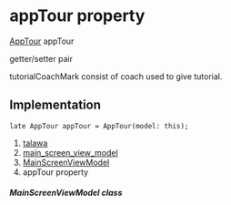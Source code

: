 
<div>

# appTour property

</div>


[AppTour](../../models_app_tour/AppTour-class.html) appTour


getter/setter pair




tutorialCoachMark consist of coach used to give tutorial.



## Implementation

``` language-dart
late AppTour appTour = AppTour(model: this);
```







1.  [talawa](../../index.html)
2.  [main_screen_view_model](../../view_model_main_screen_view_model/)
3.  [MainScreenViewModel](../../view_model_main_screen_view_model/MainScreenViewModel-class.html)
4.  appTour property

##### MainScreenViewModel class







